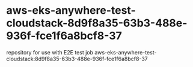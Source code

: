 # aws-eks-anywhere-test-cloudstack-8d9f8a35-63b3-488e-936f-fce1f6a8bcf8-37
repository for use with E2E test job aws-eks-anywhere-test-cloudstack:8d9f8a35-63b3-488e-936f-fce1f6a8bcf8-37
